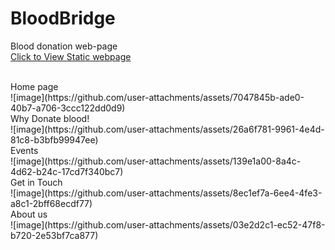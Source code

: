 
# BloodBridge
Blood donation web-page
<br><a href="bloodbridge2024.netlify.app"> Click to View Static webpage<a><br>

<br>
Home page 
<br>
![image](https://github.com/user-attachments/assets/7047845b-ade0-40b7-a706-3ccc122dd0d9)
<br>
Why Donate blood!
<br>
![image](https://github.com/user-attachments/assets/26a6f781-9961-4e4d-81c8-b3bfb99947ee)
<br>Events<br>
![image](https://github.com/user-attachments/assets/139e1a00-8a4c-4d62-b24c-17cd7f340bc7)
<br> Get in Touch<br>
![image](https://github.com/user-attachments/assets/8ec1ef7a-6ee4-4fe3-a8c1-2bff68ecdf77)
<br>About us<br>
![image](https://github.com/user-attachments/assets/03e2d2c1-ec52-47f8-b720-2e53bf7ca877)






